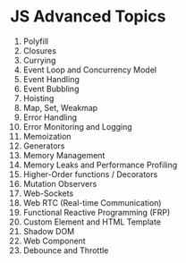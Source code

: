 # JS Advanced Topics

1. Polyfill
2. Closures
3. Currying
4. Event Loop and Concurrency Model
5. Event Handling
6. Event Bubbling
7. Hoisting
8. Map, Set, Weakmap
9. Error Handling
10. Error Monitoring and Logging
11. Memoization
12. Generators
13. Memory Management
14. Memory Leaks and Performance Profiling
15. Higher-Order functions / Decorators
16. Mutation Observers
17. Web-Sockets
18. Web RTC (Real-time Communication)
19. Functional Reactive Programming (FRP)
20. Custom Element and HTML Template
21. Shadow DOM
22. Web Component
23. Debounce and Throttle
